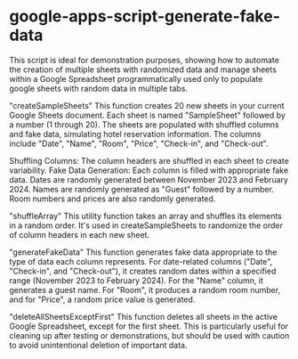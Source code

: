 # google-apps-script-generate-fake-data

This script is ideal for demonstration purposes, showing how to automate the creation of multiple sheets with randomized data and manage sheets within a Google Spreadsheet programmatically used only to populate google sheets with random data in multiple tabs.
 
"createSampleSheets"
This function creates 20 new sheets in your current Google Sheets document. Each sheet is named "SampleSheet" followed by a number (1 through 20). The sheets are populated with shuffled columns and fake data, simulating hotel reservation information. The columns include "Date", "Name", "Room", "Price", "Check-in", and "Check-out".
 
Shuffling Columns: The column headers are shuffled in each sheet to create variability.
Fake Data Generation: Each column is filled with appropriate fake data. Dates are randomly generated between November 2023 and February 2024. Names are randomly generated as "Guest" followed by a number. Room numbers and prices are also randomly generated.
 
"shuffleArray"
This utility function takes an array and shuffles its elements in a random order. It's used in createSampleSheets to randomize the order of column headers in each new sheet.
 
"generateFakeData"
This function generates fake data appropriate to the type of data each column represents. For date-related columns ("Date", "Check-in", and "Check-out"), it creates random dates within a specified range (November 2023 to February 2024). For the "Name" column, it generates a guest name. For "Room", it produces a random room number, and for "Price", a random price value is generated.
 
"deleteAllSheetsExceptFirst"
This function deletes all sheets in the active Google Spreadsheet, except for the first sheet. This is particularly useful for cleaning up after testing or demonstrations, but should be used with caution to avoid unintentional deletion of important data.
